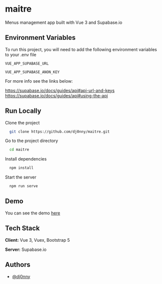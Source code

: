 # maitre

Menus management app built with Vue 3 and Supabase.io 

## Environment Variables

To run this project, you will need to add the following environment variables to your .env file

`VUE_APP_SUPABASE_URL`

`VUE_APP_SUPABASE_ANON_KEY`

For more info see the links below:

https://supabase.io/docs/guides/api#api-url-and-keys<br> https://supabase.io/docs/guides/api#using-the-api

## Run Locally

Clone the project

```bash
  git clone https://github.com/dj0nny/maitre.git
```

Go to the project directory

```bash
  cd maitre
```

Install dependencies

```bash
  npm install
```

Start the server

```bash
  npm run serve
```


## Demo

You can see the demo [here](https://agitated-poincare-9247fc.netlify.app/#/)


## Tech Stack

**Client:** Vue 3, Vuex, Bootstrap 5

**Server:** Supabase.io


## Authors

- [@dj0nny](https://github.com/dj0nny)

